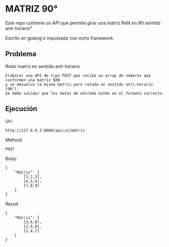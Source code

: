 # MATRIZ 90°

Este repo contiene un API que permite girar una matriz NxN en 90 sentido anti-horario°

Escrito en golang e impulsado con echo framework

Problema
---
Rotar matriz en sentido anti-horario

    Elaborar una API de tipo POST que reciba un array de números que conformen una matriz NXN
    y se devuelva la misma matriz pero rotada en sentido anti-horario (90°).
    Se debe validar que los datos de entrada estén en el formato correcto.
    
Ejecución
---

Uri:

    http://127.0.0.1:8080/api/v1/matriz
    
Method:

    POST

Body:

    {
        "Matriz": [
            [1,2,3],
            [4,5,6],
            [7,8,9]
        ]
    }

Result

    {
        "Matriz": [
            [3,6,9],
            [2,5,8],
            [1,4,7]
        ]
    }
